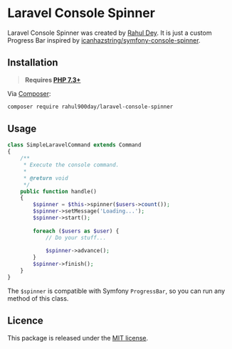# Laravel Console Spinner
Laravel Console Spinner was created by [Rahul Dey](https://github.com/RahulDey12). It is just a custom Progress Bar inspired by [icanhazstring/symfony-console-spinner](https://github.com/icanhazstring/symfony-console-spinner).

## Installation
> **Requires [PHP 7.3+](https://php.net/releases/)**

Via [Composer](https://getcomposer.org):

```bash
composer require rahul900day/laravel-console-spinner
```

## Usage
```php
class SimpleLaravelCommand extends Command
{
    /**
     * Execute the console command.
     *
     * @return void
     */
    public function handle()
    {
        $spinner = $this->spinner($users->count());
        $spinner->setMessage('Loading...');
        $spinner->start();
        
        foreach ($users as $user) {
            // Do your stuff...
            
            $spinner->advance();
        }
        $spinner->finish();
    }
}
```
The `$spinner` is compatible with Symfony `ProgressBar`, so you can run any method of this class.

## Licence
This package is released under the [MIT license](https://github.com/RahulDey12/laravel-console-spinner/blob/master/LICENSE).